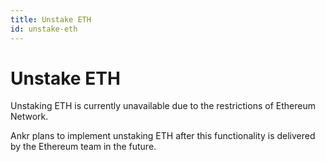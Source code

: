 ```yaml
---
title: Unstake ETH
id: unstake-eth
---
```


# Unstake ETH

Unstaking ETH is currently unavailable due to the restrictions of Ethereum Network.

Ankr plans to implement unstaking ETH after this functionality is delivered by the Ethereum team in the future.


